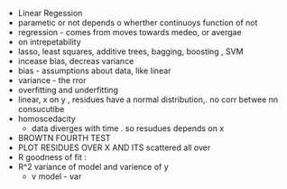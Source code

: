  - Linear Regession
 - parametic or not depends o wherther continuoys function of not
 - regression  - comes from moves towards medeo, or avergae
 - on intrepetability
 - lasso, least squares, additive trees, bagging, boosting , SVM
 - incease bias, decreas variance
 - bias -  assumptions about data, like linear
 - variance - the rror
 - overfitting and underfitting
 - linear, x on y , residues have a normal distribution,. no corr betwee nn consucutibe
 - homoscedacity
   - data diverges with time . so resudues depends on x
 - BROWTN FOURTH TEST
 - PLOT RESIDUES OVER X AND ITS scattered all over
 -  R goodness of fit : 
 - R^2 variance of model and varience of y
   - v model - var 

